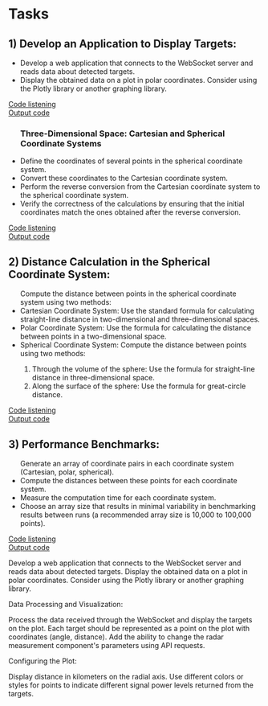 <h1>Tasks</h1>
<h2>1) Develop an Application to Display Targets:</h2>
 <ul>
  <li>Develop a web application that connects to the WebSocket server and reads data about detected targets.</li>
  <li>Display the obtained data on a plot in polar coordinates. Consider using the Plotly library or another graphing library.</li>
</ul>
<a href="">Code listening</a> <br>
<a href="">Output code</a>
<ul><h3>Three-Dimensional Space: Cartesian and Spherical Coordinate Systems</h3>
  <li>Define the coordinates of several points in the spherical coordinate system.</li>
  <li>Convert these coordinates to the Cartesian coordinate system.</li>
  <li>Perform the reverse conversion from the Cartesian coordinate system to the spherical coordinate system.</li>
  <li>Verify the correctness of the calculations by ensuring that the initial coordinates match the ones obtained after the reverse conversion.</li>
</ul>
<a href="https://github.com/Sun-95/Implementation-of-Coordinate-System-Transformations/blob/main/spherical_to_cartesian.cpp">Code listening</a> <br>
<a href="https://github.com/Sun-95/Implementation-of-Coordinate-System-Transformations/blob/main/screenshotes/spherical_to_cartesian.png">Output code</a>
<h2>2) Distance Calculation in the Spherical Coordinate System:</h2>
 <ul>Compute the distance between points in the spherical coordinate system using two methods:
  <li>Cartesian Coordinate System: Use the standard formula for calculating straight-line distance in two-dimensional and three-dimensional spaces.</li>
  <li>Polar Coordinate System: Use the formula for calculating the distance between points in a two-dimensional space.</li>
  <li>Spherical Coordinate System: Compute the distance between points using two methods:</li>
  <ol>
  <li>Through the volume of the sphere: Use the formula for straight-line distance in three-dimensional space.</li>
  <li>Along the surface of the sphere: Use the formula for great-circle distance.</li>
  </ol>
 </ul>
<a href="https://github.com/Sun-95/Implementation-of-Coordinate-System-Transformations/blob/main/distance_calculation.cpp">Code listening</a> <br>
<a href="https://github.com/Sun-95/Implementation-of-Coordinate-System-Transformations/blob/main/screenshotes/distance_calculation.png">Output code</a>
<h2>3) Performance Benchmarks:</h2>
 <ul>Generate an array of coordinate pairs in each coordinate system (Cartesian, polar, spherical).
  <li>Compute the distances between these points for each coordinate system.</li>
  <li>Measure the computation time for each coordinate system.</li>
  <li>Choose an array size that results in minimal variability in benchmarking results between runs (a recommended array size is 10,000 to 100,000 points).</li>
 </ul>
<a href="https://github.com/Sun-95/Implementation-of-Coordinate-System-Transformations/blob/main/perfomance_benchmarks.cpp">Code listening</a> <br>
<a href="https://github.com/Sun-95/Implementation-of-Coordinate-System-Transformations/blob/main/screenshotes/perfomance_benchmarks.png">Output code</a>











Develop a web application that connects to the WebSocket server and reads data about detected targets.
Display the obtained data on a plot in polar coordinates. Consider using the Plotly library or another graphing library.

Data Processing and Visualization:

Process the data received through the WebSocket and display the targets on the plot.
Each target should be represented as a point on the plot with coordinates (angle, distance).
Add the ability to change the radar measurement component's parameters using API requests.

Configuring the Plot:

Display distance in kilometers on the radial axis.
Use different colors or styles for points to indicate different signal power levels returned from the targets.

